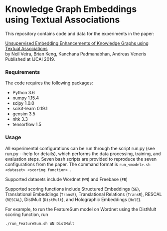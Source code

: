 # Knowledge Graph Embeddings using Textual Associations
This repository contains code and data for the experiments in the paper:

[Unsupervised Embedding Enhancements of Knowledge Graphs using Textual Associations](http://www.eecg.utoronto.ca/~veneris/ijcai19.pdf)\
by Neil Veira, Brian Keng, Kanchana Padmanabhan, Andreas Veneris\
Published at IJCAI 2019.

### Requirements
The code requires the following packages: 
 - Python 3.6
 - numpy 1.15.4
 - scipy 1.0.0
 - scikit-learn 0.19.1
 - gensim 3.5
 - nltk 3.3
 - tensorflow 1.5

### Usage
All experimental configurations can be run through the script run.py (see run.py --help for details), which performs the data processing, training, and evaluation steps. Seven bash scripts are provided to reproduce the seven configurations from the paper. The command format is ```run_<model>.sh <dataset> <scoring function> ```.

Supported datasets include Wordnet (``WN``) and Freebase (``FB``)

Supported scoring functions include Structured Embeddings (``SE``), Translational Embeddings (``TransE``), Translational Relations (``TransR``), RESCAL (``RESCAL``), DistMult (``DistMult``), and Holographic Embeddings (``HolE``). 

For example, to run the FeatureSum model on Wordnet using the DistMult scoring function, run

```
./run_FeatureSum.sh WN DistMult 
```
